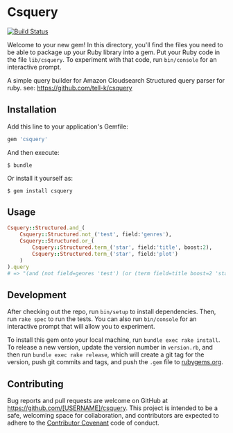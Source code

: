 # Csquery

[![Build Status](https://travis-ci.org/marcy/csquery.svg?branch=master)](https://travis-ci.org/marcy/csquery)

Welcome to your new gem! In this directory, you'll find the files you need to be able to package up your Ruby library into a gem. Put your Ruby code in the file `lib/csquery`. To experiment with that code, run `bin/console` for an interactive prompt.

A simple query builder for Amazon Cloudsearch Structured query parser for ruby.
see: https://github.com/tell-k/csquery

## Installation

Add this line to your application's Gemfile:

```ruby
gem 'csquery'
```

And then execute:

    $ bundle

Or install it yourself as:

    $ gem install csquery

## Usage

```ruby
Csquery::Structured.and_(
    Csquery::Structured.not_('test', field:'genres'),
    Csquery::Structured.or_(
        Csquery::Structured.term_('star', field:'title', boost:2),
        Csquery::Structured.term_('star', field:'plot')
    )
).query
# => "(and (not field=genres 'test') (or (term field=title boost=2 'star') (term field=plot 'star')))"
```

## Development

After checking out the repo, run `bin/setup` to install dependencies. Then, run `rake spec` to run the tests. You can also run `bin/console` for an interactive prompt that will allow you to experiment.

To install this gem onto your local machine, run `bundle exec rake install`. To release a new version, update the version number in `version.rb`, and then run `bundle exec rake release`, which will create a git tag for the version, push git commits and tags, and push the `.gem` file to [rubygems.org](https://rubygems.org).

## Contributing

Bug reports and pull requests are welcome on GitHub at https://github.com/[USERNAME]/csquery. This project is intended to be a safe, welcoming space for collaboration, and contributors are expected to adhere to the [Contributor Covenant](http://contributor-covenant.org) code of conduct.

